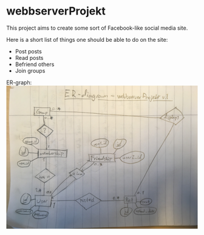 # webbserverProjekt

This project aims to create some sort of Facebook-like social media site.

Here is a short list of things one should be able to do on the site:
* Post posts
* Read posts
* Befriend others
* Join groups

ER-graph:
![ER_graph_v1](https://github.com/itggot-johannes-kvernes/webbserverProjekt/raw/master/ER-diagram_webbserverProjekt_v1.jpg "ER-graph v1")
